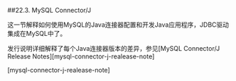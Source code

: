 ##22.3. MySQL Connector/J

这一节解释如何使用MySQL的Java连接器配置和开发Java应用程序，JDBC驱动集成在MySQL中了。

发行说明详细解释了每个Java连接器版本的差异，参见[MySQL Connector/J Release Notes][mysql-connector-j-realease-note]

[mysql-connector-j-realease-note]